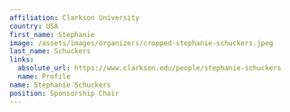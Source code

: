 ```yaml
---
affiliation: Clarkson University
country: USA
first_name: Stephanie
image: /assets/images/organizers/cropped-stephanie-schuckers.jpeg
last_name: Schuckers
links:
  absolute_url: https://www.clarkson.edu/people/stephanie-schuckers
  name: Profile
name: Stephanie Schuckers
position: Sponsorship Chair
---
```

